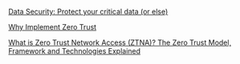 [Data Security: Protect your critical data (or else)](https://youtu.be/N8xEgSe5RwE)

[Why Implement Zero Trust](https://youtu.be/lT11tGaEC3s)

[What is Zero Trust Network Access (ZTNA)? The Zero Trust Model, Framework and Technologies Explained](https://youtu.be/DLQAbJm4gFM)
